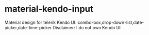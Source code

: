 # material-kendo-input
Material design for telerik Kendo UI: combo-box,drop-down-list,date-picker,date-time-picker
Disclaimer: I do not own Kendo UI 
